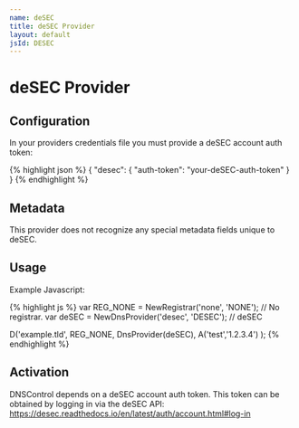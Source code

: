 ```yaml
---
name: deSEC
title: deSEC Provider
layout: default
jsId: DESEC
---
```

# deSEC Provider
## Configuration
In your providers credentials file you must provide a deSEC account auth token:

{% highlight json %}
{
  "desec": {
    "auth-token": "your-deSEC-auth-token"
  }
}
{% endhighlight %}

## Metadata
This provider does not recognize any special metadata fields unique to deSEC.

## Usage
Example Javascript:

{% highlight js %}
var REG_NONE = NewRegistrar('none', 'NONE');    // No registrar.
var deSEC = NewDnsProvider('desec', 'DESEC');  // deSEC

D('example.tld', REG_NONE, DnsProvider(deSEC),
    A('test','1.2.3.4')
);
{% endhighlight %}

## Activation
DNSControl depends on a deSEC account auth token.
This token can be obtained by logging in via the deSEC API: https://desec.readthedocs.io/en/latest/auth/account.html#log-in